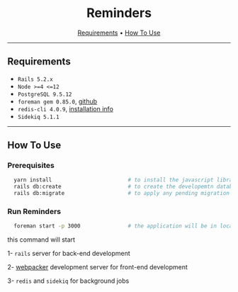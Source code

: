 <h1 align="center">
  Reminders
</h1>

<p align="center">
  <a href="#requirements">Requirements</a> •
  <a href="#how-to-use">How To Use</a> 
</p>

---

## Requirements

- `Rails 5.2.x`
- `Node >=4 <=12`
- `PostgreSQL 9.5.12`
- `foreman gem 0.85.0`, [github](https://github.com/ddollar/foreman)
- `redis-cli 4.0.9`, [installation info](https://redis.io/download)
- `Sidekiq 5.1.1`

---

## How To Use

### Prerequisites

```bash
  yarn install                        # to install the javascript libraries used
  rails db:create                     # to create the developemtn database if not found
  rails db:migrate                    # to apply any pending migration
```

### Run Reminders

```bash
  foreman start -p 3000               # the application will be in localhost:3000
```

this command will start

1- `rails` server for back-end development

2- [webpacker](https://github.com/rails/webpacker) development server for front-end development

3- `redis` and `sidekiq` for background jobs

